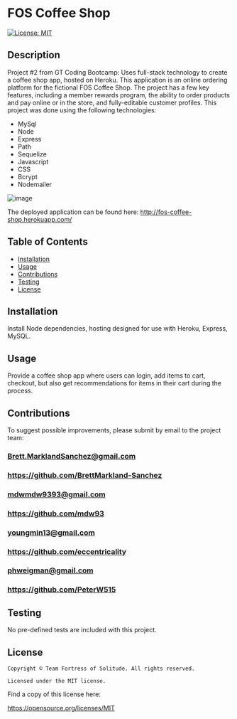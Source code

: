 
  # FOS Coffee Shop
  [![License: MIT](https://img.shields.io/badge/License-MIT-yellow.svg)](https://opensource.org/licenses/MIT)
  ## Description
  Project #2 from GT Coding Bootcamp: Uses full-stack technology to create a coffee shop app, hosted on Heroku. This application is an online ordering platform for the fictional FOS Coffee Shop. The project has a few key features, including a member rewards program, the ability to order products and pay online or in the store, and fully-editable customer profiles. This project was done using the following technologies:
 * MySql
 * Node
 * Express
 * Path
 * Sequelize
 * Javascript
 * CSS
 * Bcrypt
 * Nodemailer

![image](https://user-images.githubusercontent.com/78565748/128787427-38da7716-08b7-4dd1-a1fc-81c78440cff6.png)


The deployed application can be found here: http://fos-coffee-shop.herokuapp.com/


  ## Table of Contents
  - [Installation](#installation)
  - [Usage](#usage)
  - [Contributions](#contributions)
  - [Testing](#testing)
  - [License](#license)
  ## Installation
  Install Node dependencies, hosting designed for use with Heroku, Express, MySQL.
  ## Usage
  Provide a coffee shop app where users can login, add items to cart, checkout, but also get recommendations for items in their cart during the process.
  ## Contributions
  To suggest possible improvements, please submit by email to the project team:
  ### Brett.MarklandSanchez@gmail.com
  ### https://github.com/BrettMarkland-Sanchez
  ### mdwmdw9393@gmail.com
  ### https://github.com/mdw93
  ### youngmin13@gmail.com
  ### https://github.com/eccentricality
  ### phweigman@gmail.com
  ### https://github.com/PeterW515
  ## Testing
  No pre-defined tests are included with this project.
  ## License
  
    Copyright © Team Fortress of Solitude. All rights reserved.

    Licensed under the MIT license.

      

  Find a copy of this license here:

  https://opensource.org/licenses/MIT
  
